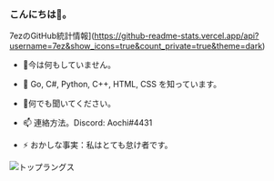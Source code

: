 ### こんにちは👋。

7ezのGitHub統計情報](https://github-readme-stats.vercel.app/api?username=7ez&show_icons=true&count_private=true&theme=dark)

- 🔭今は何もしていません。

- 🌱 Go, C#, Python, C++, HTML, CSS を知っています。

- 💬何でも聞いてください。

- 📫 連絡方法。Discord: Aochi#4431

- ⚡ おかしな事実：私はとても怠け者です。

![トップラングス](https://github-readme-stats.vercel.app/api/top-langs?username=7ez&show_icons=true&count_private=true&theme=dark)

